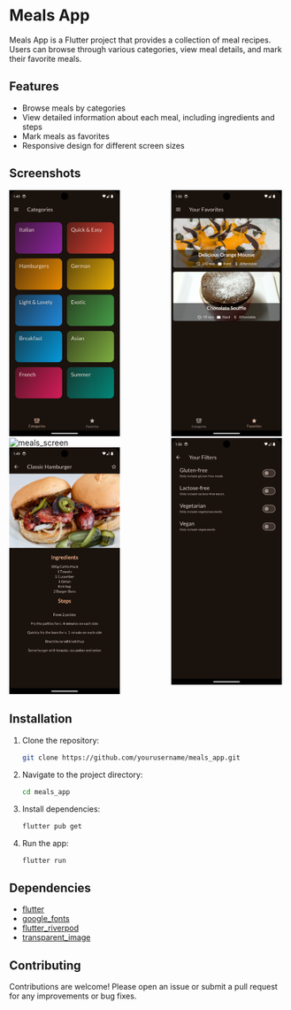 # Meals App

Meals App is a Flutter project that provides a collection of meal recipes. Users can browse through various categories, view meal details, and mark their favorite meals.

## Features

- Browse meals by categories
- View detailed information about each meal, including ingredients and steps
- Mark meals as favorites
- Responsive design for different screen sizes

## Screenshots

<div style="display:flex; gap:24px;">
  <span>
    <img src="screenshots/categories_screen.png" alt="intro_screen" width="200"/>
    <img src="screenshots/meals_screen.png" alt="meals_screen" width="200"/>
    <img src="screenshots/meal_detail_screen.png" alt="meal_detail_screen" width="200"/>
  </span>

  <span>  
    <img src="screenshots/favorites_screen.png" alt="favorites_screen" width="200"/>  
    <img src="screenshots/filters_screen.png" alt="filters_screen" width="200"/>
  </span>
</div>


## Installation

1. Clone the repository:
   ```sh
   git clone https://github.com/yourusername/meals_app.git
   ```
2. Navigate to the project directory:
   ```sh
   cd meals_app
   ```
3. Install dependencies:
   ```sh
   flutter pub get
   ```
4. Run the app:
   ```sh
   flutter run
   ```

## Dependencies

- [flutter](https://pub.dev/packages/flutter)
- [google_fonts](https://pub.dev/packages/google_fonts)
- [flutter_riverpod](https://pub.dev/packages/flutter_riverpod)
- [transparent_image](https://pub.dev/packages/transparent_image)

## Contributing

Contributions are welcome! Please open an issue or submit a pull request for any improvements or bug fixes.
